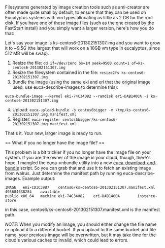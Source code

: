 Filesystems generated by image creation tools such as ami-creator are often made quite small by default, to ensure that they can be used on Eucalyptus systems with vm types allocating as little as 2 GB for the root disk.  If you have one of these image files (such as the one created by the FastStart install) and you simply want a larger version, here's how you do that:

Let's say your image is ks-centos6-201302151307.img and you want to grow it to ~9.5G (the largest that will work on a 10GB vm type in eucalyptus, since 512 MB will be swap).  

1. Resize the file: `dd if=/dev/zero bs=1M seek=9500 count=1 of=ks-centos6-201302151307.img`
2. Resize the filesystem contained in the file: `resize2fs ks-centos6-201302151307.img`
3. Bundle the image (using the same eki and eri that the original image used; use euca-describe-images to determine this):
```
euca-bundle-image --kernel eki-74C34082 --ramdisk eri-DAB1400A -i ks-centos6-201302151307.img
```
4. Upload: `euca-upload-bundle -b centos6bigger -m /tmp/ks-centos6-201302151307.img.manifest.xml`
5. Register: `euca-register centos6bigger/ks-centos6-201302151307.img.manifest.xml`

That's it.  Your new, larger image is ready to run.

== What if you no longer have the image file? ==

This problem is a bit trickier if you no longer have the image file on your system.  If you are the owner of the image in your cloud, though, there's hope.  I mangled the euca-unbundle utility into a new [euca-download-and-bundle](https://raw.github.com/eucalyptus/silvereye/master/scripts/euca-download-and-unbundle) script.  So you can grab that and use it to fetch an existing image from walrus.  Just determine the manifest path by running euca-describe-images.  Example output:

```
IMAGE	emi-CD1C39B7	centos6/ks-centos6-201302151307.manifest.xml	495684638284	available	
public x86_64	machine	eki-74C34082	eri-DAB1400A		instance-store
```

in this case, centos6/ks-centos6-201302151307.manifest.xml is the manifest path.

*NOTE*: When you modify an image, you should either change the file name or upload it to a different bucket.  If you upload to the same bucket and file name, your previous image will be overwritten, but it may take time for the cloud's various caches to invalid, which could lead to errors.
